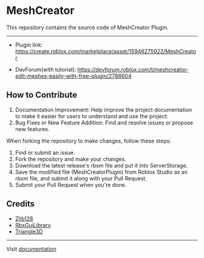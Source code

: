 # MeshCreator
This repository contains the source code of MeshCreator Plugin.

---
- Plugin link: https://create.roblox.com/marketplace/asset/15946275922/MeshCreator

- DevForum(with tutorial): https://devforum.roblox.com/t/meshcreator-edit-meshes-easily-with-free-plugin/2788604

## How to Contribute

1. Documentation Improvement: Help improve the project documentation to make it easier for users to understand and use the project.
2. Bug Fixes or New Feature Addition: Find and resolve issues or propose new features.

When forking the repository to make changes, follow these steps:

1. Find or submit an issue.
2. Fork the repository and make your changes.
3. Download the latest release's rbxm file and put it into ServerStorage.
4. Save the modified file (MeshCreatorPlugin) from Roblox Studio as an rbxm file, and submit it along with your Pull Request.
5. Submit your Pull Request when you're done.

## Credits
- [Zlib128](https://github.com/jiwonz/zlib128.luau)
- [RbxGuiLibrary](https://devforum.roblox.com/t/gui-components-library/719287)
- [Triangle3D](https://devforum.roblox.com/t/3d-triangle-from-3-points-tutorial/1251867)

---
Visit [documentation](https://name-hw.github.io/MeshCreator/)